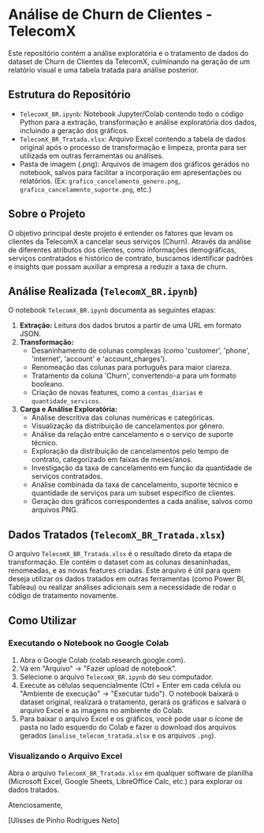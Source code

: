 # Análise de Churn de Clientes - TelecomX

Este repositório contém a análise exploratória e o tratamento de dados do dataset de Churn de Clientes da TelecomX, culminando na geração de um relatório visual e uma tabela tratada para análise posterior.

## Estrutura do Repositório

*   `TelecomX_BR.ipynb`: Notebook Jupyter/Colab contendo todo o código Python para a extração, transformação e análise exploratória dos dados, incluindo a geração dos gráficos.
*   `TelecomX_BR_Tratada.xlsx`: Arquivo Excel contendo a tabela de dados original após o processo de transformação e limpeza, pronta para ser utilizada em outras ferramentas ou análises.
*   Pasta de imagem (.png): Arquivos de imagem dos gráficos gerados no notebook, salvos para facilitar a incorporação em apresentações ou relatórios. (Ex: `grafico_cancelamento_genero.png`, `grafico_cancelamento_suporte.png`, etc.)

## Sobre o Projeto

O objetivo principal deste projeto é entender os fatores que levam os clientes da TelecomX a cancelar seus serviços (Churn). Através da análise de diferentes atributos dos clientes, como informações demográficas, serviços contratados e histórico de contrato, buscamos identificar padrões e insights que possam auxiliar a empresa a reduzir a taxa de churn.

## Análise Realizada (`TelecomX_BR.ipynb`)

O notebook `TelecomX_BR.ipynb` documenta as seguintes etapas:

1.  **Extração:** Leitura dos dados brutos a partir de uma URL em formato JSON.
2.  **Transformação:**
    *   Desaninhamento de colunas complexas (como 'customer', 'phone', 'internet', 'account' e 'account_charges').
    *   Renomeação das colunas para português para maior clareza.
    *   Tratamento da coluna 'Churn', convertendo-a para um formato booleano.
    *   Criação de novas features, como a `contas_diarias` e `quantidade_servicos`.
3.  **Carga e Análise Exploratória:**
    *   Análise descritiva das colunas numéricas e categóricas.
    *   Visualização da distribuição de cancelamentos por gênero.
    *   Análise da relação entre cancelamento e o serviço de suporte técnico.
    *   Exploração da distribuição de cancelamentos pelo tempo de contrato, categorizado em faixas de meses/anos.
    *   Investigação da taxa de cancelamento em função da quantidade de serviços contratados.
    *   Análise combinada da taxa de cancelamento, suporte técnico e quantidade de serviços para um subset específico de clientes.
    *   Geração dos gráficos correspondentes a cada análise, salvos como arquivos PNG.

## Dados Tratados (`TelecomX_BR_Tratada.xlsx`)

O arquivo `TelecomX_BR_Tratada.xlsx` é o resultado direto da etapa de transformação. Ele contém o dataset com as colunas desaninhadas, renomeadas, e as novas features criadas. Este arquivo é útil para quem deseja utilizar os dados tratados em outras ferramentas (como Power BI, Tableau) ou realizar análises adicionais sem a necessidade de rodar o código de tratamento novamente.

## Como Utilizar

### Executando o Notebook no Google Colab

1.  Abra o Google Colab (colab.research.google.com).
2.  Vá em "Arquivo" -> "Fazer upload de notebook".
3.  Selecione o arquivo `TelecomX_BR.ipynb` do seu computador.
4.  Execute as células sequencialmente (Ctrl + Enter em cada célula ou "Ambiente de execução" -> "Executar tudo"). O notebook baixará o dataset original, realizará o tratamento, gerará os gráficos e salvará o arquivo Excel e as imagens no ambiente do Colab.
5.  Para baixar o arquivo Excel e os gráficos, você pode usar o ícone de pasta no lado esquerdo do Colab e fazer o download dos arquivos gerados (`analise_telecom_tratada.xlsx` e os arquivos `.png`).

### Visualizando o Arquivo Excel

Abra o arquivo `TelecomX_BR_Tratada.xlsx` em qualquer software de planilha (Microsoft Excel, Google Sheets, LibreOffice Calc, etc.) para explorar os dados tratados.

Atenciosamente,

[Ulisses de Pinho Rodrigues Neto]
